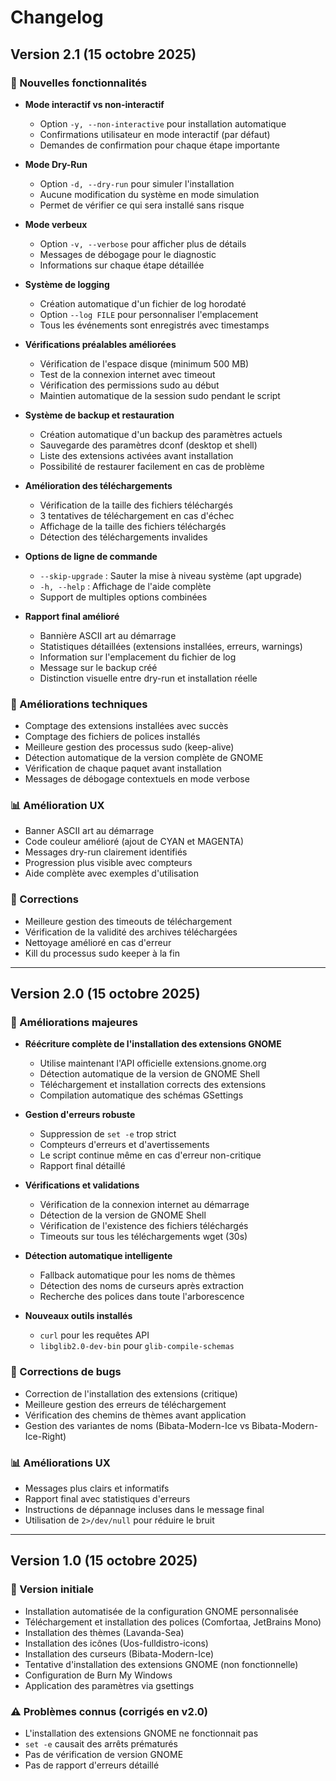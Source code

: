 # Changelog

## Version 2.1 (15 octobre 2025)

### 🎉 Nouvelles fonctionnalités

- **Mode interactif vs non-interactif**
  - Option `-y, --non-interactive` pour installation automatique
  - Confirmations utilisateur en mode interactif (par défaut)
  - Demandes de confirmation pour chaque étape importante

- **Mode Dry-Run**
  - Option `-d, --dry-run` pour simuler l'installation
  - Aucune modification du système en mode simulation
  - Permet de vérifier ce qui sera installé sans risque

- **Mode verbeux**
  - Option `-v, --verbose` pour afficher plus de détails
  - Messages de débogage pour le diagnostic
  - Informations sur chaque étape détaillée

- **Système de logging**
  - Création automatique d'un fichier de log horodaté
  - Option `--log FILE` pour personnaliser l'emplacement
  - Tous les événements sont enregistrés avec timestamps

- **Vérifications préalables améliorées**
  - Vérification de l'espace disque (minimum 500 MB)
  - Test de la connexion internet avec timeout
  - Vérification des permissions sudo au début
  - Maintien automatique de la session sudo pendant le script

- **Système de backup et restauration**
  - Création automatique d'un backup des paramètres actuels
  - Sauvegarde des paramètres dconf (desktop et shell)
  - Liste des extensions activées avant installation
  - Possibilité de restaurer facilement en cas de problème

- **Amélioration des téléchargements**
  - Vérification de la taille des fichiers téléchargés
  - 3 tentatives de téléchargement en cas d'échec
  - Affichage de la taille des fichiers téléchargés
  - Détection des téléchargements invalides

- **Options de ligne de commande**
  - `--skip-upgrade` : Sauter la mise à niveau système (apt upgrade)
  - `-h, --help` : Affichage de l'aide complète
  - Support de multiples options combinées

- **Rapport final amélioré**
  - Bannière ASCII art au démarrage
  - Statistiques détaillées (extensions installées, erreurs, warnings)
  - Information sur l'emplacement du fichier de log
  - Message sur le backup créé
  - Distinction visuelle entre dry-run et installation réelle

### 🔧 Améliorations techniques

- Comptage des extensions installées avec succès
- Comptage des fichiers de polices installés
- Meilleure gestion des processus sudo (keep-alive)
- Détection automatique de la version complète de GNOME
- Vérification de chaque paquet avant installation
- Messages de débogage contextuels en mode verbose

### 📊 Amélioration UX

- Banner ASCII art au démarrage
- Code couleur amélioré (ajout de CYAN et MAGENTA)
- Messages dry-run clairement identifiés
- Progression plus visible avec compteurs
- Aide complète avec exemples d'utilisation

### 🐛 Corrections

- Meilleure gestion des timeouts de téléchargement
- Vérification de la validité des archives téléchargées
- Nettoyage amélioré en cas d'erreur
- Kill du processus sudo keeper à la fin

---

## Version 2.0 (15 octobre 2025)

### 🎉 Améliorations majeures

- **Réécriture complète de l'installation des extensions GNOME**
  - Utilise maintenant l'API officielle extensions.gnome.org
  - Détection automatique de la version de GNOME Shell
  - Téléchargement et installation corrects des extensions
  - Compilation automatique des schémas GSettings

- **Gestion d'erreurs robuste**
  - Suppression de `set -e` trop strict
  - Compteurs d'erreurs et d'avertissements
  - Le script continue même en cas d'erreur non-critique
  - Rapport final détaillé

- **Vérifications et validations**
  - Vérification de la connexion internet au démarrage
  - Détection de la version de GNOME Shell
  - Vérification de l'existence des fichiers téléchargés
  - Timeouts sur tous les téléchargements wget (30s)

- **Détection automatique intelligente**
  - Fallback automatique pour les noms de thèmes
  - Détection des noms de curseurs après extraction
  - Recherche des polices dans toute l'arborescence

- **Nouveaux outils installés**
  - `curl` pour les requêtes API
  - `libglib2.0-dev-bin` pour `glib-compile-schemas`

### 🔧 Corrections de bugs

- Correction de l'installation des extensions (critique)
- Meilleure gestion des erreurs de téléchargement
- Vérification des chemins de thèmes avant application
- Gestion des variantes de noms (Bibata-Modern-Ice vs Bibata-Modern-Ice-Right)

### 📊 Améliorations UX

- Messages plus clairs et informatifs
- Rapport final avec statistiques d'erreurs
- Instructions de dépannage incluses dans le message final
- Utilisation de `2>/dev/null` pour réduire le bruit

---

## Version 1.0 (15 octobre 2025)

### 🎉 Version initiale

- Installation automatisée de la configuration GNOME personnalisée
- Téléchargement et installation des polices (Comfortaa, JetBrains Mono)
- Installation des thèmes (Lavanda-Sea)
- Installation des icônes (Uos-fulldistro-icons)
- Installation des curseurs (Bibata-Modern-Ice)
- Tentative d'installation des extensions GNOME (non fonctionnelle)
- Configuration de Burn My Windows
- Application des paramètres via gsettings

### ⚠️ Problèmes connus (corrigés en v2.0)

- L'installation des extensions GNOME ne fonctionnait pas
- `set -e` causait des arrêts prématurés
- Pas de vérification de version GNOME
- Pas de rapport d'erreurs détaillé
